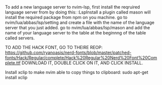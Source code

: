 To add a new language server to nvim-lsp, first install the reqruired language server from by doing this:
:LspInstall
a plugin called mason will install the required package from npm on you machine.
go to nvim/lua/abbas/lsp/setting and create a file with the name of the language server that you just added.
go to nvim/lua/abbas/lsp/mason and add the name of your language server to the table at the beginnng of the table called servers.

TO ADD THE HACK FONT, GO TO THEIRE REOP:
https://github.com/ryanoasis/nerd-fonts/blob/master/patched-fonts/Hack/Regular/complete/Hack%20Regular%20Nerd%20Font%20Complete.ttf
DOWNLOAD IT, DOUBLE CLICK ON IT, AND CLICK INSTALL.

Install xclip to make nvim able to copy things to clipboard:
sudo apt-get install xclip 
